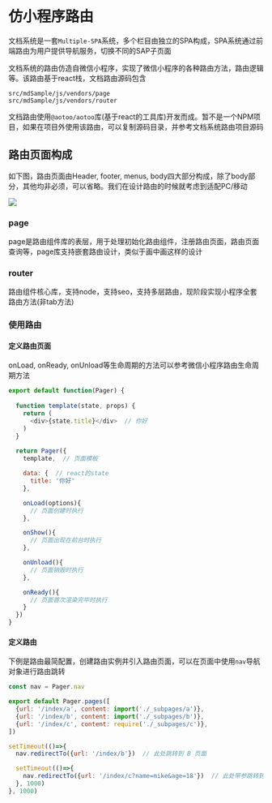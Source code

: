 # 仿小程序路由  

文档系统是一套`Multiple-SPA`系统，多个栏目由独立的SPA构成，SPA系统通过前端路由为用户提供导航服务，切换不同的SAP子页面

文档系统的路由仿造自微信小程序，实现了微信小程序的各种路由方法，路由逻辑等。该路由基于react栈，文档路由源码包含  

`src/mdSample/js/vendors/page`  
`src/mdSample/js/vendors/router`  

文档路由使用`@aotoo/aotoo`库(基于react的工具库)开发而成。暂不是一个NPM项目，如果在项目外使用该路由，可以复制源码目录，并参考文档系统路由项目源码  

## 路由页面构成  

如下图，路由页面由Header, footer, menus, body四大部分构成，除了body部分，其他均非必须，可以省略。我们在设计路由的时候就考虑到适配PC/移动

![](http://www.agzgz.com/imgs/agzgz/pageitem.jpeg)  

### page

page是路由组件库的表层，用于处理初始化路由组件，注册路由页面，路由页面查询等，page库支持嵌套路由设计，类似于画中画这样的设计  

### router  

路由组件核心库，支持node，支持seo，支持多层路由，现阶段实现小程序全套路由方法(非tab方法)

### 使用路由

#### 定义路由页面  

onLoad, onReady, onUnload等生命周期的方法可以参考微信小程序路由生命周期方法

```js
export default function(Pager) {
  
  function template(state, props) {
    return (
      <div>{state.title}</div>  // 你好
    )
  }
  
  return Pager({
    template,  // 页面模板

    data: {  // react的state
      title: '你好'
    },

    onLoad(options){
      // 页面创建时执行
    },

    onShow(){
      // 页面出现在前台时执行
    },

    onUnload(){
      // 页面销毁时执行
    },

    onReady(){
      // 页面首次渲染完毕时执行
    }
  })
}
```

#### 定义路由

下例是路由最简配置，创建路由实例并引入路由页面，可以在页面中使用`nav`导航对象进行路由跳转

```js
const nav = Pager.nav

export default Pager.pages([
  {url: '/index/a', content: import('./_subpages/a')},
  {url: '/index/b', content: import('./_subpages/b')},
  {url: '/index/c', content: require('./_subpages/c')},
])

setTimeout(()=>{
  nav.redirectTo({url: '/index/b'})  // 此处跳转到 B 页面

  setTimeout(()=>{
    nav.redirectTo({url: '/index/c?name=mike&age=18'})  // 此处带参跳转到 C 页面
  }, 1000)
}, 1000)
```
